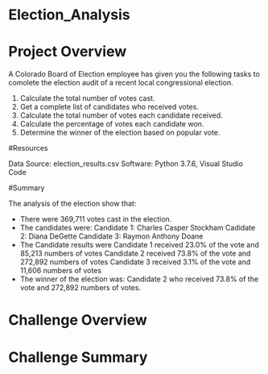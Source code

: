 # Election_Analysis

# Project Overview

A Colorado Board of Election employee has given you the following tasks to comolete the election audit of a recent local congressional election.

1. Calculate the total number of votes cast.
2. Get a complete list of candidates who received votes.
3. Calculate the total number of votes each candidate received.
4. Calculate the percentage of votes each candidate won.
5. Determine the winner of the election based on popular vote.

#Resources

Data Source: election_results.csv
Software: Python 3.7.6, Visual Studio Code

#Summary

The analysis of the election show that:
- There were 369,711 votes cast in the election.
- The candidates were:
   Candidate 1: Charles Casper Stockham
   Cadidate 2: Diana DeGette
   Candidate 3: Raymon Anthony Doane
 - The Candidate results were
   Candidate 1 received  23.0% of the vote and 85,213 numbers of votes
   Candidate 2 received  73.8% of the vote and 272,892 numbers of votes
   Candidate 3 received  3.1% of the vote and 11,606 numbers of votes
 - The winner of the election was:
   Candidate 2 who received 73.8% of the vote and 272,892 numbers of votes.
   
 # Challenge Overview
 
 # Challenge Summary
   
